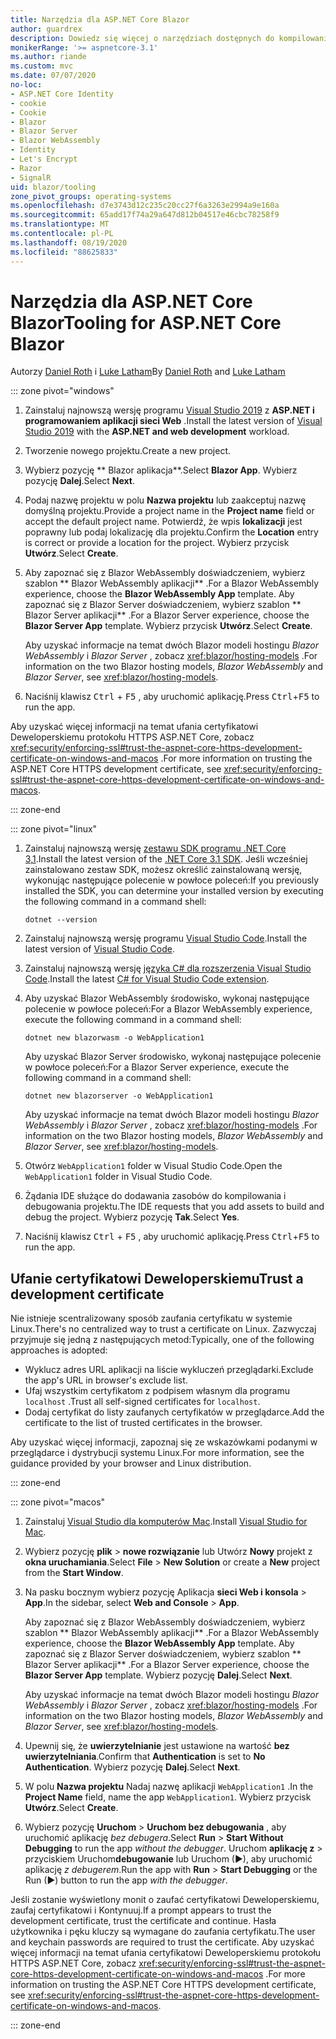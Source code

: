 ```yaml
---
title: Narzędzia dla ASP.NET Core Blazor
author: guardrex
description: Dowiedz się więcej o narzędziach dostępnych do kompilowania Blazor aplikacji.
monikerRange: '>= aspnetcore-3.1'
ms.author: riande
ms.custom: mvc
ms.date: 07/07/2020
no-loc:
- ASP.NET Core Identity
- cookie
- Cookie
- Blazor
- Blazor Server
- Blazor WebAssembly
- Identity
- Let's Encrypt
- Razor
- SignalR
uid: blazor/tooling
zone_pivot_groups: operating-systems
ms.openlocfilehash: d7e3743d12c235c20cc27f6a3263e2994a9e160a
ms.sourcegitcommit: 65add17f74a29a647d812b04517e46cbc78258f9
ms.translationtype: MT
ms.contentlocale: pl-PL
ms.lasthandoff: 08/19/2020
ms.locfileid: "88625833"
---
```

# <a name="tooling-for-aspnet-core-no-locblazor"></a><span data-ttu-id="e29c2-103">Narzędzia dla ASP.NET Core Blazor</span><span class="sxs-lookup"><span data-stu-id="e29c2-103">Tooling for ASP.NET Core Blazor</span></span>

<span data-ttu-id="e29c2-104">Autorzy [Daniel Roth](https://github.com/danroth27) i [Luke Latham](https://github.com/guardrex)</span><span class="sxs-lookup"><span data-stu-id="e29c2-104">By [Daniel Roth](https://github.com/danroth27) and [Luke Latham](https://github.com/guardrex)</span></span>

::: zone pivot="windows"

1. <span data-ttu-id="e29c2-105">Zainstaluj najnowszą wersję programu [Visual Studio 2019](https://visualstudio.microsoft.com/downloads/) z **ASP.NET i programowaniem aplikacji sieci Web** .</span><span class="sxs-lookup"><span data-stu-id="e29c2-105">Install the latest version of [Visual Studio 2019](https://visualstudio.microsoft.com/downloads/) with the **ASP.NET and web development** workload.</span></span>

1. <span data-ttu-id="e29c2-106">Tworzenie nowego projektu.</span><span class="sxs-lookup"><span data-stu-id="e29c2-106">Create a new project.</span></span>

1. <span data-ttu-id="e29c2-107">Wybierz pozycję \*\* Blazor aplikacja\*\*.</span><span class="sxs-lookup"><span data-stu-id="e29c2-107">Select **Blazor App**.</span></span> <span data-ttu-id="e29c2-108">Wybierz pozycję **Dalej**.</span><span class="sxs-lookup"><span data-stu-id="e29c2-108">Select **Next**.</span></span>

1. <span data-ttu-id="e29c2-109">Podaj nazwę projektu w polu **Nazwa projektu** lub zaakceptuj nazwę domyślną projektu.</span><span class="sxs-lookup"><span data-stu-id="e29c2-109">Provide a project name in the **Project name** field or accept the default project name.</span></span> <span data-ttu-id="e29c2-110">Potwierdź, że wpis **lokalizacji** jest poprawny lub podaj lokalizację dla projektu.</span><span class="sxs-lookup"><span data-stu-id="e29c2-110">Confirm the **Location** entry is correct or provide a location for the project.</span></span> <span data-ttu-id="e29c2-111">Wybierz przycisk **Utwórz**.</span><span class="sxs-lookup"><span data-stu-id="e29c2-111">Select **Create**.</span></span>

1. <span data-ttu-id="e29c2-112">Aby zapoznać się z Blazor WebAssembly doświadczeniem, wybierz szablon \*\* Blazor WebAssembly aplikacji\*\* .</span><span class="sxs-lookup"><span data-stu-id="e29c2-112">For a Blazor WebAssembly experience, choose the **Blazor WebAssembly App** template.</span></span> <span data-ttu-id="e29c2-113">Aby zapoznać się z Blazor Server doświadczeniem, wybierz szablon \*\* Blazor Server aplikacji\*\* .</span><span class="sxs-lookup"><span data-stu-id="e29c2-113">For a Blazor Server experience, choose the **Blazor Server App** template.</span></span> <span data-ttu-id="e29c2-114">Wybierz przycisk **Utwórz**.</span><span class="sxs-lookup"><span data-stu-id="e29c2-114">Select **Create**.</span></span>

   <span data-ttu-id="e29c2-115">Aby uzyskać informacje na temat dwóch Blazor modeli hostingu *Blazor WebAssembly* i *Blazor Server* , zobacz <xref:blazor/hosting-models> .</span><span class="sxs-lookup"><span data-stu-id="e29c2-115">For information on the two Blazor hosting models, *Blazor WebAssembly* and *Blazor Server*, see <xref:blazor/hosting-models>.</span></span>

1. <span data-ttu-id="e29c2-116">Naciśnij klawisz <kbd>Ctrl</kbd> + <kbd>F5</kbd> , aby uruchomić aplikację.</span><span class="sxs-lookup"><span data-stu-id="e29c2-116">Press <kbd>Ctrl</kbd>+<kbd>F5</kbd> to run the app.</span></span>

<span data-ttu-id="e29c2-117">Aby uzyskać więcej informacji na temat ufania certyfikatowi Deweloperskiemu protokołu HTTPS ASP.NET Core, zobacz <xref:security/enforcing-ssl#trust-the-aspnet-core-https-development-certificate-on-windows-and-macos> .</span><span class="sxs-lookup"><span data-stu-id="e29c2-117">For more information on trusting the ASP.NET Core HTTPS development certificate, see <xref:security/enforcing-ssl#trust-the-aspnet-core-https-development-certificate-on-windows-and-macos>.</span></span>

::: zone-end

::: zone pivot="linux"

1. <span data-ttu-id="e29c2-118">Zainstaluj najnowszą wersję [zestawu SDK programu .NET Core 3,1](https://dotnet.microsoft.com/download/dotnet-core/3.1).</span><span class="sxs-lookup"><span data-stu-id="e29c2-118">Install the latest version of the [.NET Core 3.1 SDK](https://dotnet.microsoft.com/download/dotnet-core/3.1).</span></span> <span data-ttu-id="e29c2-119">Jeśli wcześniej zainstalowano zestaw SDK, możesz określić zainstalowaną wersję, wykonując następujące polecenie w powłoce poleceń:</span><span class="sxs-lookup"><span data-stu-id="e29c2-119">If you previously installed the SDK, you can determine your installed version by executing the following command in a command shell:</span></span>

   ```dotnetcli
   dotnet --version
   ```

1. <span data-ttu-id="e29c2-120">Zainstaluj najnowszą wersję programu [Visual Studio Code](https://code.visualstudio.com/).</span><span class="sxs-lookup"><span data-stu-id="e29c2-120">Install the latest version of [Visual Studio Code](https://code.visualstudio.com/).</span></span>

1. <span data-ttu-id="e29c2-121">Zainstaluj najnowszą wersję [języka C# dla rozszerzenia Visual Studio Code](https://marketplace.visualstudio.com/items?itemName=ms-dotnettools.csharp).</span><span class="sxs-lookup"><span data-stu-id="e29c2-121">Install the latest [C# for Visual Studio Code extension](https://marketplace.visualstudio.com/items?itemName=ms-dotnettools.csharp).</span></span>

1. <span data-ttu-id="e29c2-122">Aby uzyskać Blazor WebAssembly środowisko, wykonaj następujące polecenie w powłoce poleceń:</span><span class="sxs-lookup"><span data-stu-id="e29c2-122">For a Blazor WebAssembly experience, execute the following command in a command shell:</span></span>

   ```dotnetcli
   dotnet new blazorwasm -o WebApplication1
   ```

   <span data-ttu-id="e29c2-123">Aby uzyskać Blazor Server środowisko, wykonaj następujące polecenie w powłoce poleceń:</span><span class="sxs-lookup"><span data-stu-id="e29c2-123">For a Blazor Server experience, execute the following command in a command shell:</span></span>

   ```dotnetcli
   dotnet new blazorserver -o WebApplication1
   ```

   <span data-ttu-id="e29c2-124">Aby uzyskać informacje na temat dwóch Blazor modeli hostingu *Blazor WebAssembly* i *Blazor Server* , zobacz <xref:blazor/hosting-models> .</span><span class="sxs-lookup"><span data-stu-id="e29c2-124">For information on the two Blazor hosting models, *Blazor WebAssembly* and *Blazor Server*, see <xref:blazor/hosting-models>.</span></span>

1. <span data-ttu-id="e29c2-125">Otwórz `WebApplication1` folder w Visual Studio Code.</span><span class="sxs-lookup"><span data-stu-id="e29c2-125">Open the `WebApplication1` folder in Visual Studio Code.</span></span>

1. <span data-ttu-id="e29c2-126">Żądania IDE służące do dodawania zasobów do kompilowania i debugowania projektu.</span><span class="sxs-lookup"><span data-stu-id="e29c2-126">The IDE requests that you add assets to build and debug the project.</span></span> <span data-ttu-id="e29c2-127">Wybierz pozycję **Tak**.</span><span class="sxs-lookup"><span data-stu-id="e29c2-127">Select **Yes**.</span></span>

1. <span data-ttu-id="e29c2-128">Naciśnij klawisz <kbd>Ctrl</kbd> + <kbd>F5</kbd> , aby uruchomić aplikację.</span><span class="sxs-lookup"><span data-stu-id="e29c2-128">Press <kbd>Ctrl</kbd>+<kbd>F5</kbd> to run the app.</span></span>

## <a name="trust-a-development-certificate"></a><span data-ttu-id="e29c2-129">Ufanie certyfikatowi Deweloperskiemu</span><span class="sxs-lookup"><span data-stu-id="e29c2-129">Trust a development certificate</span></span>

<span data-ttu-id="e29c2-130">Nie istnieje scentralizowany sposób zaufania certyfikatu w systemie Linux.</span><span class="sxs-lookup"><span data-stu-id="e29c2-130">There's no centralized way to trust a certificate on Linux.</span></span> <span data-ttu-id="e29c2-131">Zazwyczaj przyjmuje się jedną z następujących metod:</span><span class="sxs-lookup"><span data-stu-id="e29c2-131">Typically, one of the following approaches is adopted:</span></span>

* <span data-ttu-id="e29c2-132">Wyklucz adres URL aplikacji na liście wykluczeń przeglądarki.</span><span class="sxs-lookup"><span data-stu-id="e29c2-132">Exclude the app's URL in browser's exclude list.</span></span>
* <span data-ttu-id="e29c2-133">Ufaj wszystkim certyfikatom z podpisem własnym dla programu `localhost` .</span><span class="sxs-lookup"><span data-stu-id="e29c2-133">Trust all self-signed certificates for `localhost`.</span></span>
* <span data-ttu-id="e29c2-134">Dodaj certyfikat do listy zaufanych certyfikatów w przeglądarce.</span><span class="sxs-lookup"><span data-stu-id="e29c2-134">Add the certificate to the list of trusted certificates in the browser.</span></span>

<span data-ttu-id="e29c2-135">Aby uzyskać więcej informacji, zapoznaj się ze wskazówkami podanymi w przeglądarce i dystrybucji systemu Linux.</span><span class="sxs-lookup"><span data-stu-id="e29c2-135">For more information, see the guidance provided by your browser and Linux distribution.</span></span>

::: zone-end

::: zone pivot="macos"

1. <span data-ttu-id="e29c2-136">Zainstaluj [Visual Studio dla komputerów Mac](https://visualstudio.microsoft.com/vs/mac/).</span><span class="sxs-lookup"><span data-stu-id="e29c2-136">Install [Visual Studio for Mac](https://visualstudio.microsoft.com/vs/mac/).</span></span>

1. <span data-ttu-id="e29c2-137">Wybierz pozycję **plik**  >  **nowe rozwiązanie** lub Utwórz **Nowy** projekt z **okna uruchamiania**.</span><span class="sxs-lookup"><span data-stu-id="e29c2-137">Select **File** > **New Solution** or create a **New** project from the **Start Window**.</span></span>

1. <span data-ttu-id="e29c2-138">Na pasku bocznym wybierz pozycję Aplikacja **sieci Web i konsola**  >  **App**.</span><span class="sxs-lookup"><span data-stu-id="e29c2-138">In the sidebar, select **Web and Console** > **App**.</span></span>

   <span data-ttu-id="e29c2-139">Aby zapoznać się z Blazor WebAssembly doświadczeniem, wybierz szablon \*\* Blazor WebAssembly aplikacji\*\* .</span><span class="sxs-lookup"><span data-stu-id="e29c2-139">For a Blazor WebAssembly experience, choose the **Blazor WebAssembly App** template.</span></span> <span data-ttu-id="e29c2-140">Aby zapoznać się z Blazor Server doświadczeniem, wybierz szablon \*\* Blazor Server aplikacji\*\* .</span><span class="sxs-lookup"><span data-stu-id="e29c2-140">For a Blazor Server experience, choose the **Blazor Server App** template.</span></span> <span data-ttu-id="e29c2-141">Wybierz pozycję **Dalej**.</span><span class="sxs-lookup"><span data-stu-id="e29c2-141">Select **Next**.</span></span>

   <span data-ttu-id="e29c2-142">Aby uzyskać informacje na temat dwóch Blazor modeli hostingu *Blazor WebAssembly* i *Blazor Server* , zobacz <xref:blazor/hosting-models> .</span><span class="sxs-lookup"><span data-stu-id="e29c2-142">For information on the two Blazor hosting models, *Blazor WebAssembly* and *Blazor Server*, see <xref:blazor/hosting-models>.</span></span>

1. <span data-ttu-id="e29c2-143">Upewnij się, że **uwierzytelnianie** jest ustawione na wartość **bez uwierzytelniania**.</span><span class="sxs-lookup"><span data-stu-id="e29c2-143">Confirm that **Authentication** is set to **No Authentication**.</span></span> <span data-ttu-id="e29c2-144">Wybierz pozycję **Dalej**.</span><span class="sxs-lookup"><span data-stu-id="e29c2-144">Select **Next**.</span></span>

1. <span data-ttu-id="e29c2-145">W polu **Nazwa projektu** Nadaj nazwę aplikacji `WebApplication1` .</span><span class="sxs-lookup"><span data-stu-id="e29c2-145">In the **Project Name** field, name the app `WebApplication1`.</span></span> <span data-ttu-id="e29c2-146">Wybierz przycisk **Utwórz**.</span><span class="sxs-lookup"><span data-stu-id="e29c2-146">Select **Create**.</span></span>

1. <span data-ttu-id="e29c2-147">Wybierz pozycję **Uruchom**  >  **Uruchom bez debugowania** , aby uruchomić aplikację *bez debugera*.</span><span class="sxs-lookup"><span data-stu-id="e29c2-147">Select **Run** > **Start Without Debugging** to run the app *without the debugger*.</span></span> <span data-ttu-id="e29c2-148">Uruchom **aplikację z**  >  przyciskiem Uruchom**debugowanie** lub Uruchom (&#9654;), aby uruchomić aplikację *z debugerem*.</span><span class="sxs-lookup"><span data-stu-id="e29c2-148">Run the app with **Run** > **Start Debugging** or the Run (&#9654;) button to run the app *with the debugger*.</span></span>

<span data-ttu-id="e29c2-149">Jeśli zostanie wyświetlony monit o zaufać certyfikatowi Deweloperskiemu, zaufaj certyfikatowi i Kontynuuj.</span><span class="sxs-lookup"><span data-stu-id="e29c2-149">If a prompt appears to trust the development certificate, trust the certificate and continue.</span></span> <span data-ttu-id="e29c2-150">Hasła użytkownika i pęku kluczy są wymagane do zaufania certyfikatu.</span><span class="sxs-lookup"><span data-stu-id="e29c2-150">The user and keychain passwords are required to trust the certificate.</span></span> <span data-ttu-id="e29c2-151">Aby uzyskać więcej informacji na temat ufania certyfikatowi Deweloperskiemu protokołu HTTPS ASP.NET Core, zobacz <xref:security/enforcing-ssl#trust-the-aspnet-core-https-development-certificate-on-windows-and-macos> .</span><span class="sxs-lookup"><span data-stu-id="e29c2-151">For more information on trusting the ASP.NET Core HTTPS development certificate, see <xref:security/enforcing-ssl#trust-the-aspnet-core-https-development-certificate-on-windows-and-macos>.</span></span>

::: zone-end
